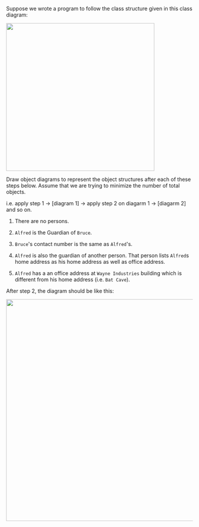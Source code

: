 <panel header=":lock: Object Diagrams for Class Diagram">
<question>

Suppose we wrote a program to follow the class structure given in this class diagram:

<img src="{{baseUrl}}/modeling/modelingStructures/classDiagramsBasic/images/typicalClasssStructure.png" width="400" />
<p/>

Draw object diagrams to represent the object structures after each of these steps below. Assume that we are trying to minimize the number of total objects.

i.e. apply step 1 → [diagram 1] → apply step 2 on diagarm 1 → [diagarm 2] and so on.

1. There are no persons.

2. `Alfred` is the Guardian of `Bruce`.

3. `Bruce`'s contact number is the same as `Alfred`'s.

4. `Alfred` is also the guardian of another person. That person lists `Alfred`s home address as his home address as well as office address.

5. `Alfred` has a an office address at `Wayne Industries` building which is different from his home address (i.e. `Bat Cave`).

<div slot="hint">

After step 2, the diagram should be like this:

<img src="{{baseUrl}}/uml/classDiagrams/combine/basic/images/objectDiagramsForClassDiagramHint.png" width="600" />

</div>

</question>

</panel>
